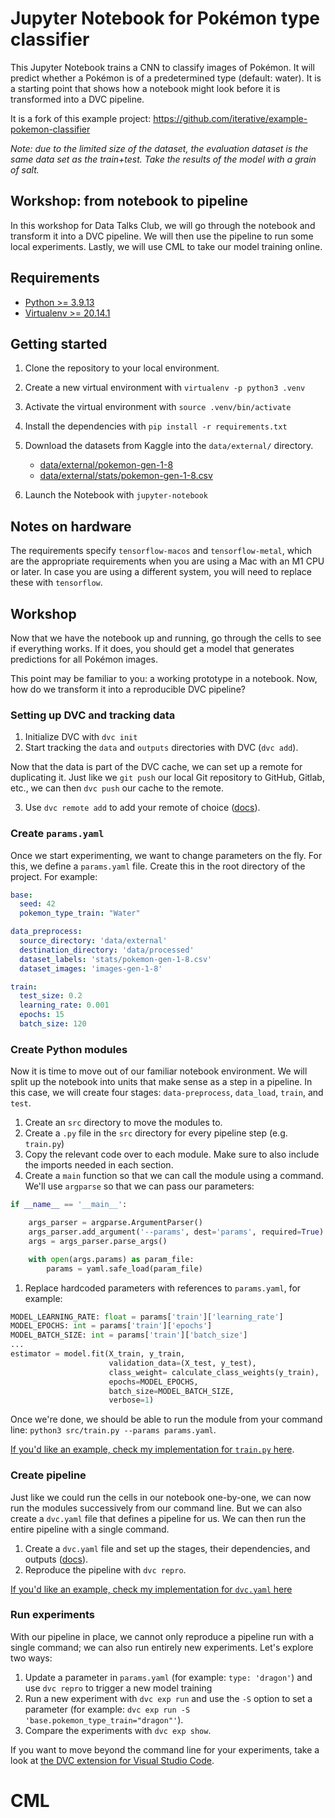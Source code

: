 # Jupyter Notebook for Pokémon type classifier 

This Jupyter Notebook trains a CNN to classify images of Pokémon. It will
predict whether a Pokémon is of a predetermined type (default: water). It is a
starting point that shows how a notebook might look before it is transformed
into a DVC pipeline.

It is a fork of this example project:
https://github.com/iterative/example-pokemon-classifier

_Note: due to the limited size of the dataset, the evaluation dataset is the
same data set as the train+test. Take the results of the model with a grain of
salt._

## Workshop: from notebook to pipeline

In this workshop for Data Talks Club, we will go through the notebook and
transform it into a DVC pipeline. We will then use the pipeline to run some
local experiments. Lastly, we will use CML to take our model training online.

## Requirements

- [Python >= 3.9.13](https://www.python.org/downloads/)
- [Virtualenv >=
  20.14.1](https://virtualenv.pypa.io/en/latest/installation.html)

## Getting started

1. Clone the repository to your local environment.

2. Create a new virtual environment with `virtualenv -p python3 .venv`

3. Activate the virtual environment with `source .venv/bin/activate`

4. Install the dependencies with `pip install -r requirements.txt`

5. Download the datasets from Kaggle into the `data/external/` directory.

   - [data/external/pokemon-gen-1-8](https://www.kaggle.com/datasets/robdewit/pokemon-images)
   - [data/external/stats/pokemon-gen-1-8.csv](https://www.kaggle.com/datasets/rounakbanik/pokemon)

8. Launch the Notebook with `jupyter-notebook`

## Notes on hardware

The requirements specify `tensorflow-macos` and `tensorflow-metal`, which are
the appropriate requirements when you are using a Mac with an M1 CPU or later.
In case you are using a different system, you will need to replace these with
`tensorflow`.

## Workshop

Now that we have the notebook up and running, go through the cells to see if
everything works. If it does, you should get a model that generates predictions
for all Pokémon images.

This point may be familiar to you: a working prototype in a notebook. Now, how
do we transform it into a reproducible DVC pipeline?

### Setting up DVC and tracking data

1. Initialize DVC with `dvc init`
2. Start tracking the `data` and `outputs` directories with DVC (`dvc add`).

Now that the data is part of the DVC cache, we can set up a remote for
duplicating it. Just like we `git push` our local Git repository to GitHub,
Gitlab, etc., we can then `dvc push` our cache to the remote.

3. Use `dvc remote add` to add your remote of choice
   ([docs](https://dvc.org/doc/command-reference/remote/add)).

### Create `params.yaml`

Once we start experimenting, we want to change parameters on the fly. For this,
we define a `params.yaml` file. Create this in the root directory of the
project. For example:

```yaml
base:
  seed: 42
  pokemon_type_train: "Water"

data_preprocess:
  source_directory: 'data/external'
  destination_directory: 'data/processed'
  dataset_labels: 'stats/pokemon-gen-1-8.csv'
  dataset_images: 'images-gen-1-8'

train:
  test_size: 0.2
  learning_rate: 0.001
  epochs: 15
  batch_size: 120
```

### Create Python modules

Now it is time to move out of our familiar notebook environment. We will split
up the notebook into units that make sense as a step in a pipeline. In this
case, we will create four stages: `data-preprocess`, `data_load`, `train`, and
`test`.

1. Create an `src` directory to move the modules to.
1. Create a `.py` file in the `src` directory for every pipeline step (e.g.
   `train.py`)
1. Copy the relevant code over to each module. Make sure to also include the
   imports needed in each section.
1. Create a `main` function so that we can call the module using a command.
   We'll use `argparse` so that we can pass our parameters:

  ```python
  if __name__ == '__main__':

      args_parser = argparse.ArgumentParser()
      args_parser.add_argument('--params', dest='params', required=True)
      args = args_parser.parse_args()

      with open(args.params) as param_file:
          params = yaml.safe_load(param_file)
  ```

1. Replace hardcoded parameters with references to `params.yaml`, for example:

  ```python
  MODEL_LEARNING_RATE: float = params['train']['learning_rate']
  MODEL_EPOCHS: int = params['train']['epochs']
  MODEL_BATCH_SIZE: int = params['train']['batch_size']
  ...
  estimator = model.fit(X_train, y_train, 
                        validation_data=(X_test, y_test),
                        class_weight= calculate_class_weights(y_train),
                        epochs=MODEL_EPOCHS, 
                        batch_size=MODEL_BATCH_SIZE,
                        verbose=1)
  ```

Once we're done, we should be able to run the module from your command line:
`python3 src/train.py --params params.yaml`. 

[If you'd like an example, check my implementation for `train.py`
here](https://github.com/iterative/example-pokemon-classifier/blob/main/src/train.py).

### Create pipeline
Just like we could run the cells in our notebook one-by-one, we can now run the
modules successively from our command line. But we can also create a `dvc.yaml`
file that defines a pipeline for us. We can then run the entire pipeline with a
single command.

1. Create a `dvc.yaml` file and set up the stages, their dependencies, and
   outputs
   ([docs](https://dvc.org/doc/user-guide/project-structure/dvcyaml-files#stages)).
1. Reproduce the pipeline with `dvc repro`.

[If you'd like an example, check my implementation for `dvc.yaml`
here](https://github.com/iterative/example-pokemon-classifier/blob/main/dvc.yaml)

### Run experiments

With our pipeline in place, we cannot only reproduce a pipeline run with a
single command; we can also run entirely new experiments. Let's explore two
ways:

1. Update a parameter in `params.yaml` (for example: `type: 'dragon'`) and use
   `dvc repro` to trigger a new model training
2. Run a new experiment with `dvc exp run` and use the `-S` option to set a
   parameter (for example: `dvc exp run -S 'base.pokemon_type_train="dragon"'`).
3. Compare the experiments with `dvc exp show`.

If you want to move beyond the command line for your experiments, take a look at
[the DVC extension for Visual Studio
Code](https://marketplace.visualstudio.com/items?itemName=Iterative.dvc).

# CML